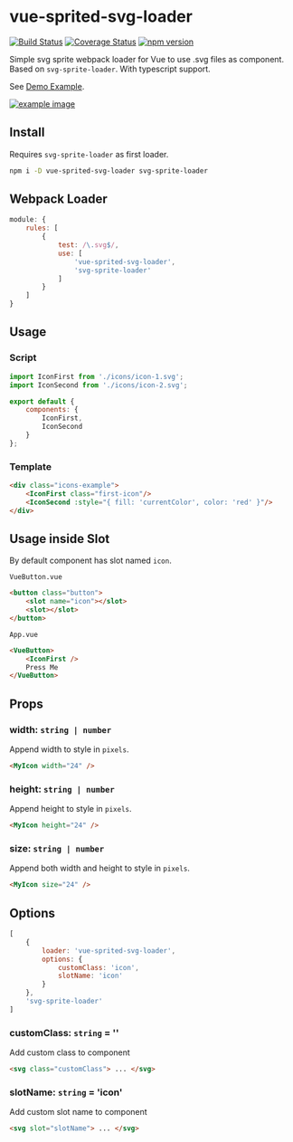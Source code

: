 # vue-sprited-svg-loader

[![Build Status](https://travis-ci.org/eponesh/vue-sprited-svg-loader.svg?branch=master)](https://travis-ci.org/eponesh/vue-sprited-svg-loader)
[![Coverage Status](https://coveralls.io/repos/github/eponesh/vue-sprited-svg-loader/badge.svg)](https://coveralls.io/github/eponesh/vue-sprited-svg-loader)
[![npm version](https://badge.fury.io/js/vue-sprited-svg-loader.svg)](https://badge.fury.io/js/vue-sprited-svg-loader)

Simple svg sprite webpack loader for Vue to use .svg files as component. Based on `svg-sprite-loader`. With typescript support.

See [Demo Example](https://eponesh.github.io/vue-sprited-svg-loader/examples/dist/index.html).

[![example image](https://pp.userapi.com/c844720/v844720788/190a76/jnPq2s_x3sw.jpg)](https://eponesh.github.io/vue-sprited-svg-loader/examples/dist/index.html)

## Install

Requires `svg-sprite-loader` as first loader.

```bash
npm i -D vue-sprited-svg-loader svg-sprite-loader
```
## Webpack Loader
 
```js
module: {
    rules: [
        {
            test: /\.svg$/,
            use: [
                'vue-sprited-svg-loader',
                'svg-sprite-loader'
            ]
        }
    ]
}
```

## Usage

### Script
```js
import IconFirst from './icons/icon-1.svg';
import IconSecond from './icons/icon-2.svg';

export default {
    components: {
        IconFirst,
        IconSecond
    }
};
```

### Template
```html
<div class="icons-example">
    <IconFirst class="first-icon"/>
    <IconSecond :style="{ fill: 'currentColor', color: 'red' }"/>
</div>
```

## Usage inside Slot

By default component has slot named `icon`.

`VueButton.vue`
```html
<button class="button">
    <slot name="icon"></slot>
    <slot></slot>
</button>
```

`App.vue`
```html
<VueButton>
    <IconFirst />
    Press Me
</VueButton>
```

## Props

### width: `string | number`
Append width to style in `pixels`.

```html
<MyIcon width="24" />
```

### height: `string | number`
Append height to style in `pixels`.

```html
<MyIcon height="24" />
```

### size: `string | number`
Append both width and height to style in `pixels`.

```html
<MyIcon size="24" />
```

## Options

```js
[
    {
        loader: 'vue-sprited-svg-loader',
        options: {
            customClass: 'icon',
            slotName: 'icon'
        }
    },
    'svg-sprite-loader'
]
```

### customClass: `string` = ''

Add custom class to component

```html
<svg class="customClass"> ... </svg>
```

### slotName: `string` = 'icon'

Add custom slot name to component

```html
<svg slot="slotName"> ... </svg>
```
